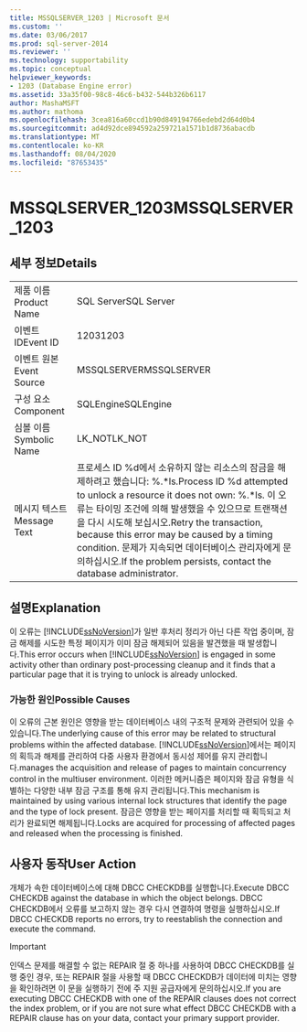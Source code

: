 ```yaml
---
title: MSSQLSERVER_1203 | Microsoft 문서
ms.custom: ''
ms.date: 03/06/2017
ms.prod: sql-server-2014
ms.reviewer: ''
ms.technology: supportability
ms.topic: conceptual
helpviewer_keywords:
- 1203 (Database Engine error)
ms.assetid: 33a35f00-98c8-46c6-b432-544b326b6117
author: MashaMSFT
ms.author: mathoma
ms.openlocfilehash: 3cea816a60ccd1b90d849194766edebd2d64d0b4
ms.sourcegitcommit: ad4d92dce894592a259721a1571b1d8736abacdb
ms.translationtype: MT
ms.contentlocale: ko-KR
ms.lasthandoff: 08/04/2020
ms.locfileid: "87653435"
---
```

# <a name="mssqlserver_1203"></a><span data-ttu-id="9f6e5-102">MSSQLSERVER_1203</span><span class="sxs-lookup"><span data-stu-id="9f6e5-102">MSSQLSERVER_1203</span></span>
    
## <a name="details"></a><span data-ttu-id="9f6e5-103">세부 정보</span><span class="sxs-lookup"><span data-stu-id="9f6e5-103">Details</span></span>  
  
|||  
|-|-|  
|<span data-ttu-id="9f6e5-104">제품 이름</span><span class="sxs-lookup"><span data-stu-id="9f6e5-104">Product Name</span></span>|<span data-ttu-id="9f6e5-105">SQL Server</span><span class="sxs-lookup"><span data-stu-id="9f6e5-105">SQL Server</span></span>|  
|<span data-ttu-id="9f6e5-106">이벤트 ID</span><span class="sxs-lookup"><span data-stu-id="9f6e5-106">Event ID</span></span>|<span data-ttu-id="9f6e5-107">1203</span><span class="sxs-lookup"><span data-stu-id="9f6e5-107">1203</span></span>|  
|<span data-ttu-id="9f6e5-108">이벤트 원본</span><span class="sxs-lookup"><span data-stu-id="9f6e5-108">Event Source</span></span>|<span data-ttu-id="9f6e5-109">MSSQLSERVER</span><span class="sxs-lookup"><span data-stu-id="9f6e5-109">MSSQLSERVER</span></span>|  
|<span data-ttu-id="9f6e5-110">구성 요소</span><span class="sxs-lookup"><span data-stu-id="9f6e5-110">Component</span></span>|<span data-ttu-id="9f6e5-111">SQLEngine</span><span class="sxs-lookup"><span data-stu-id="9f6e5-111">SQLEngine</span></span>|  
|<span data-ttu-id="9f6e5-112">심볼 이름</span><span class="sxs-lookup"><span data-stu-id="9f6e5-112">Symbolic Name</span></span>|<span data-ttu-id="9f6e5-113">LK_NOT</span><span class="sxs-lookup"><span data-stu-id="9f6e5-113">LK_NOT</span></span>|  
|<span data-ttu-id="9f6e5-114">메시지 텍스트</span><span class="sxs-lookup"><span data-stu-id="9f6e5-114">Message Text</span></span>|<span data-ttu-id="9f6e5-115">프로세스 ID %d에서 소유하지 않는 리소스의 잠금을 해제하려고 했습니다: %.\*ls.</span><span class="sxs-lookup"><span data-stu-id="9f6e5-115">Process ID %d attempted to unlock a resource it does not own: %.\*ls.</span></span> <span data-ttu-id="9f6e5-116">이 오류는 타이밍 조건에 의해 발생했을 수 있으므로 트랜잭션을 다시 시도해 보십시오.</span><span class="sxs-lookup"><span data-stu-id="9f6e5-116">Retry the transaction, because this error may be caused by a timing condition.</span></span> <span data-ttu-id="9f6e5-117">문제가 지속되면 데이터베이스 관리자에게 문의하십시오.</span><span class="sxs-lookup"><span data-stu-id="9f6e5-117">If the problem persists, contact the database administrator.</span></span>|  
  
## <a name="explanation"></a><span data-ttu-id="9f6e5-118">설명</span><span class="sxs-lookup"><span data-stu-id="9f6e5-118">Explanation</span></span>  
 <span data-ttu-id="9f6e5-119">이 오류는 [!INCLUDE[ssNoVersion](../../includes/ssnoversion-md.md)]가 일반 후처리 정리가 아닌 다른 작업 중이며, 잠금 해제를 시도한 특정 페이지가 이미 잠금 해제되어 있음을 발견했을 때 발생합니다.</span><span class="sxs-lookup"><span data-stu-id="9f6e5-119">This error occurs when [!INCLUDE[ssNoVersion](../../includes/ssnoversion-md.md)] is engaged in some activity other than ordinary post-processing cleanup and it finds that a particular page that it is trying to unlock is already unlocked.</span></span>  
  
### <a name="possible-causes"></a><span data-ttu-id="9f6e5-120">가능한 원인</span><span class="sxs-lookup"><span data-stu-id="9f6e5-120">Possible Causes</span></span>  
 <span data-ttu-id="9f6e5-121">이 오류의 근본 원인은 영향을 받는 데이터베이스 내의 구조적 문제와 관련되어 있을 수 있습니다.</span><span class="sxs-lookup"><span data-stu-id="9f6e5-121">The underlying cause of this error may be related to structural problems within the affected database.</span></span> [!INCLUDE[ssNoVersion](../../includes/ssnoversion-md.md)]<span data-ttu-id="9f6e5-122">에서는 페이지의 획득과 해제를 관리하여 다중 사용자 환경에서 동시성 제어를 유지 관리합니다.</span><span class="sxs-lookup"><span data-stu-id="9f6e5-122">manages the acquisition and release of pages to maintain concurrency control in the multiuser environment.</span></span> <span data-ttu-id="9f6e5-123">이러한 메커니즘은 페이지와 잠금 유형을 식별하는 다양한 내부 잠금 구조를 통해 유지 관리됩니다.</span><span class="sxs-lookup"><span data-stu-id="9f6e5-123">This mechanism is maintained by using various internal lock structures that identify the page and the type of lock present.</span></span> <span data-ttu-id="9f6e5-124">잠금은 영향을 받는 페이지를 처리할 때 획득되고 처리가 완료되면 해제됩니다.</span><span class="sxs-lookup"><span data-stu-id="9f6e5-124">Locks are acquired for processing of affected pages and released when the processing is finished.</span></span>  
  
## <a name="user-action"></a><span data-ttu-id="9f6e5-125">사용자 동작</span><span class="sxs-lookup"><span data-stu-id="9f6e5-125">User Action</span></span>  
 <span data-ttu-id="9f6e5-126">개체가 속한 데이터베이스에 대해 DBCC CHECKDB를 실행합니다.</span><span class="sxs-lookup"><span data-stu-id="9f6e5-126">Execute DBCC CHECKDB against the database in which the object belongs.</span></span> <span data-ttu-id="9f6e5-127">DBCC CHECKDB에서 오류를 보고하지 않는 경우 다시 연결하여 명령을 실행하십시오.</span><span class="sxs-lookup"><span data-stu-id="9f6e5-127">If DBCC CHECKDB reports no errors, try to reestablish the connection and execute the command.</span></span>  
  
> [!IMPORTANT]  
>  <span data-ttu-id="9f6e5-128">인덱스 문제를 해결할 수 없는 REPAIR 절 중 하나를 사용하여 DBCC CHECKDB를 실행 중인 경우, 또는 REPAIR 절을 사용할 때 DBCC CHECKDB가 데이터에 미치는 영향을 확인하려면 이 문을 실행하기 전에 주 지원 공급자에게 문의하십시오.</span><span class="sxs-lookup"><span data-stu-id="9f6e5-128">If you are executing DBCC CHECKDB with one of the REPAIR clauses does not correct the index problem, or if you are not sure what effect DBCC CHECKDB with a REPAIR clause has on your data, contact your primary support provider.</span></span>  
  
  
